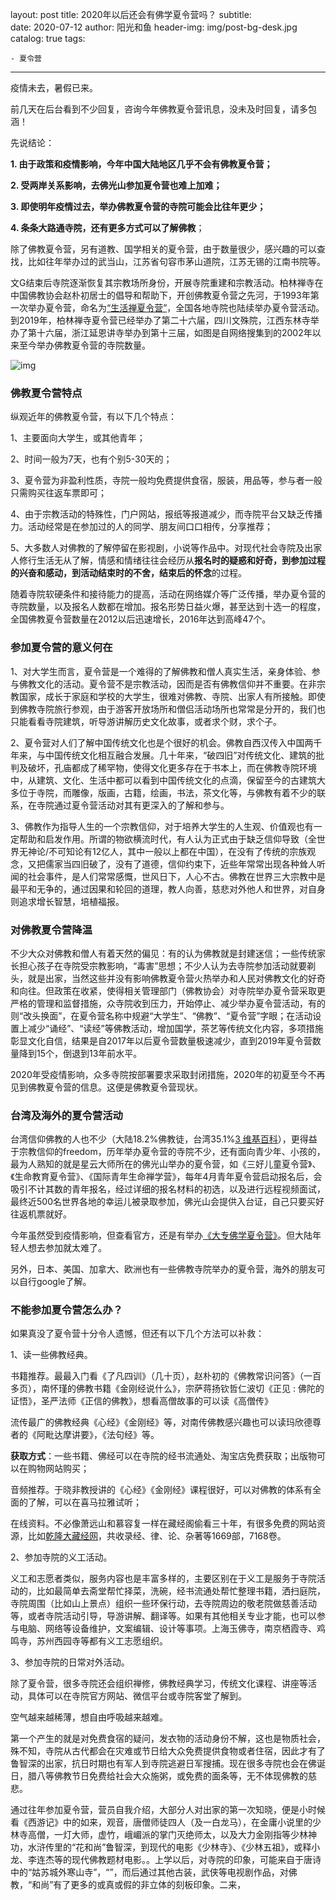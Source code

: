 layout:     post
title:       2020年以后还会有佛学夏令营吗？
subtitle:   
date:       2020-07-12
author:     阳光和鱼
header-img: img/post-bg-desk.jpg
catalog: true
tags:

    - 夏令营

---

疫情未去，暑假已来。

前几天在后台看到不少回复，咨询今年佛教夏令营讯息，没未及时回复，请多包涵！

先说结论：

**1. 由于政策和疫情影响，今年中国大陆地区几乎不会有佛教夏令营；**

**2. 受两岸关系影响，去佛光山参加夏令营也难上加难；**

**3. 即使明年疫情过去，举办佛教夏令营的寺院可能会比往年更少；**

**4. 条条大路通寺院，还有更多方式可以了解佛教**；

除了佛教夏令营，另有道教、国学相关的夏令营，由于数量很少，感兴趣的可以查找，比如往年举办过的武当山，江苏省句容市茅山道院，江苏无锡的江南书院等。

文G结束后寺院逐渐恢复其宗教场所身份，开展寺院重建和宗教活动。柏林禅寺在中国佛教协会赵朴初居士的倡导和帮助下，开创佛教夏令营之先河，于1993年第一次举办夏令营，命名为[“生活禅夏令营”](http://bailinsi.net/index.php/Home/Xly/xlyyjxqs/id/359.html)，全国各地寺院也陆续举办夏令营活动。到2019年，柏林禅寺夏令营已经举办了第二十六届，四川文殊院，江西东林寺举办了第十六届，浙江延恩讲寺举办到第十三届，如图是自网络搜集到的2002年以来至今举办佛教夏令营的寺院数量。

![img](https://mmbiz.qpic.cn/mmbiz_png/6xfIhvClicJTOmst9CGLAI3FzhxelAnUyaWV6522wrHGCNba2rkBZ0pjoaLicIsVceM7XI9LGshVG6tic5MNFkF8g/640?wx_fmt=png&tp=webp&wxfrom=5&wx_lazy=1&wx_co=1)

### 佛教夏令营特点

纵观近年的佛教夏令营，有以下几个特点：

1、主要面向大学生，或其他青年；

2、时间一般为7天，也有个别5-30天的；

3、夏令营为非盈利性质，寺院一般均免费提供食宿，服装，用品等，参与者一般只需购买往返车票即可；

4、由于宗教活动的特殊性，门户网站，报纸等报道减少，而寺院平台又缺乏传播力。活动经常是在参加过的人的同学、朋友间口口相传，分享推荐；

5、大多数人对佛教的了解停留在影视剧，小说等作品中。对现代社会寺院及出家人修行生活无从了解，情感和情绪往往会经历从**报名时的疑惑和好奇，到参加过程的兴奋和感动，到活动结束时的不舍，结束后的怀念**的过程。

随着寺院软硬条件和接待能力的提高，活动在网络媒介等广泛传播，举办夏令营的寺院数量，以及报名人数都在增加。报名形势日益火爆，甚至达到十选一的程度，全国佛教夏令营数量在2012以后迅速增长，2016年达到高峰47个。

### 参加夏令营的意义何在

1、对大学生而言，夏令营是一个难得的了解佛教和僧人真实生活，亲身体验、参与佛教文化的活动。夏令营不是宗教活动，因而是否有佛教信仰并不重要。在非宗教国家，成长于家庭和学校的大学生，很难对佛教、寺院、出家人有所接触。即使到佛教寺院旅行参观，由于游客开放场所和僧侣活动场所也常常是分开的，我们也只能看看寺院建筑，听导游讲解历史文化故事，或者求个财，求个子。

2、夏令营对人们了解中国传统文化也是个很好的机会。佛教自西汉传入中国两千年来，与中国传统文化相互融合发展。几十年来，“破四旧”对传统文化、建筑的批判及破坏，孔庙都成了稀罕物，使得文化更多存在于书本上，而在佛教寺院环境中，从建筑、文化、生活中都可以看到中国传统文化的点滴，保留至今的古建筑大多位于寺院，而雕像，版画，古籍，绘画，书法，茶文化等，与佛教有着不少的联系，在寺院通过夏令营活动对其有更深入的了解和参与。

3、佛教作为指导人生的一个宗教信仰，对于培养大学生的人生观、价值观也有一定帮助和启发作用。所谓的物欲横流时代，有人认为正式由于缺乏信仰导致（全世界无神论/不可知论有12亿人，其中一般以上都在中国），在没有了传统的宗族观念，又把儒家当四旧破了，没有了道德，信仰约束下，近些年常常出现各种耸人听闻的社会事件，是人们常常感慨，世风日下，人心不古。佛教在世界三大宗教中是最平和无争的，通过因果和轮回的道理，教人向善，慈悲对外他人和世界，对自身则追求增长智慧，培植福报。

### 对佛教夏令营降温

不少大众对佛教和僧人有着天然的偏见：有的认为佛教就是封建迷信；一些传统家长担心孩子在寺院受宗教影响，“毒害”思想；不少人认为去寺院参加活动就要剃头，就是出家，当然这些并没有影响佛教夏令营火热举办和人民对佛教文化的好奇和向往。但政策在收紧，使得相关管理部门（佛教协会）对寺院举办夏令营采取更严格的管理和监督措施，众寺院收到压力，开始停止、减少举办夏令营活动，有的则“改头换面”，在夏令营名称中规避“大学生”、“佛教”、“夏令营”字眼；在活动设置上减少“诵经”、“读经”等佛教活动，增加国学，茶艺等传统文化内容，多项措施彰显文化自信，结果是自2017年以后夏令营数量极速减少，直到2019年夏令营数量降到15个，倒退到13年前水平。

2020年受疫情影响，众多寺院按部署要求采取封闭措施，2020年的初夏至今不再见到佛教夏令营的信息。这便是佛教夏令营现状。

### 台湾及海外的夏令营活动

台湾信仰佛教的人也不少（大陆18.2%佛教徒，台湾35.1%[3 维基百科]([https://zh.wikipedia.org/wiki/%E5%AE%97%E6%95%99%E4%BA%BA%E5%8F%A3%E5%88%97%E8%A1%A8#%E4%BD%9B%E6%95%99%E5%BE%92](https://zh.wikipedia.org/wiki/宗教人口列表#佛教徒))），更得益于宗教信仰的freedom，历年举办夏令营的寺院不少，还有面向青少年、小孩的，最为人熟知的就是星云大师所在的佛光山举办的夏令营，如《三好儿童夏令营》、《生命教育夏令营》、《国际青年生命禅学营》，每年4月青年夏令营启动报名后，会吸引不计其数的青年报名，经过详细的报名材料的初选，以及进行远程视频面试，最终近500名世界各地的幸运儿被录取参加，佛光山会提供入台证，自己只要买好往返机票就好。

今年虽然受到疫情影响，但查看官方，还是有举办[《大专佛学夏令营》](https://www.fgs.org.tw/events/fgsevents20200412/index.html)。但大陆年轻人想去参加就太难了。

另外，日本、美国、加拿大、欧洲也有一些佛教寺院举办的夏令营，海外的朋友可以自行google了解。

### 不能参加夏令营怎么办？

如果真没了夏令营十分令人遗憾，但还有以下几个方法可以补救：

1、读一些佛教经典。

​	书籍推荐。最最入门看《了凡四训》（几十页），赵朴初的《佛教常识问答》（一百多页），南怀瑾的佛教书籍《金刚经说什么》，宗萨蒋扬钦哲仁波切《正见 : 佛陀的证悟》，圣严法师《正信的佛教》，想看高僧故事的可以读《高僧传》

流传最广的佛教经典《心经》《金刚经》等，对南传佛教感兴趣也可以读玛欣德尊者的《阿毗达摩讲要》，《法句经》等。

​	**获取方式**：一些书籍、佛经可以在寺院的经书流通处、淘宝店免费获取；出版物可以在购物网站购买；

​	音频推荐。于晓非教授讲的《心经》《金刚经》课程很好，可以对佛教的体系有全面的了解，可以在喜马拉雅试听；

在线资料。不必像萧远山和慕容复一样在藏经阁偷看三十年，有很多免费的网站资源，比如[乾隆大藏经网](http://www.qldzj.com/)，共收录经、律、论、杂著等1669部，7168卷。

2、参加寺院的义工活动。

义工和志愿者类似，服务内容也是丰富多样的，主要区别在于义工是服务于寺院活动的，比如最简单去斋堂帮忙择菜，洗碗，经书流通处帮忙整理书籍，洒扫庭院，寺院周围（比如山上景点）组织一些环保行动，去寺院周边的敬老院做慈善活动等，或者寺院活动引导，导游讲解、翻译等。如果有其他相关专业才能，也可以参与电脑、网络等设备维护，文案编辑、设计等事项。上海玉佛寺，南京栖霞寺、鸡鸣寺，苏州西园寺等都有义工志愿组织。

3、参加寺院的日常对外活动。

除了夏令营，很多寺院还会组织禅修，佛教经典学习，传统文化课程、讲座等活动，具体可以在寺院官方网站、微信平台或寺院客堂了解到。

空气越来越稀薄，想自由呼吸越来越难。





第一个产生的就是对免费食宿的疑问，发衣物的活动身份不解，这也是物质社会，殊不知，寺院从古代都会在灾难或节日给大众免费提供食物或者住宿，因此才有了鲁智深的出家，抗日时期也有军人到寺院逃避日军搜捕。现在很多寺院也会在佛诞日，腊八等佛教节日免费给社会大众施粥，或免费的面条等，无不体现佛教的慈悲。

通过往年参加夏令营，营员自我介绍，大部分人对出家的第一次知晓，便是小时候看《西游记》中的如来，观音，唐僧师徒四人（及一白龙马），在金庸小说里的少林寺高僧，一灯大师，虚竹，峨嵋派的掌门灭绝师太，以及大力金刚指等少林神功，水浒传里的“花和尚”鲁智深，到现代的电影《少林寺》、《少林五祖》，或释小龙、李连杰等的现代佛教题材电影。。上学以后，对寺院的印象，可能来自于唐诗中的“姑苏城外寒山寺”，“”，而后通过其他古装，武侠等电视剧作品，对佛教，“和尚”有了更多的或真或假的非立体的刻板印象。二来，